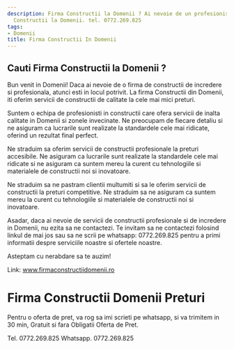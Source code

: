 ```yaml
---
description: Firma Constructii la Domenii ? Ai nevoie de un profesionist in Firma
  Constructii la Domenii. tel. 0772.269.825
tags:
- Domenii
title: Firma Constructii In Domenii
---
```



## Cauti Firma Constructii la Domenii ?

Bun venit in Domenii! Daca ai nevoie de o firma de constructii de incredere si profesionala, atunci esti in locul potrivit. La firma Constructii din Domenii, iti oferim servicii de constructii de calitate la cele mai mici preturi.

Suntem o echipa de profesionisti in constructii care ofera servicii de inalta calitate in Domenii si zonele invecinate. Ne preocupam de fiecare detaliu si ne asiguram ca lucrarile sunt realizate la standardele cele mai ridicate, oferind un rezultat final perfect.

Ne straduim sa oferim servicii de constructii profesionale la preturi accesibile. Ne asiguram ca lucrarile sunt realizate la standardele cele mai ridicate si ne asiguram ca suntem mereu la curent cu tehnologiile si materialele de constructii noi si inovatoare.

Ne straduim sa ne pastram clientii multumiti si sa le oferim servicii de constructii la preturi competitive. Ne straduim sa ne asiguram ca suntem mereu la curent cu tehnologiile si materialele de constructii noi si inovatoare.

Asadar, daca ai nevoie de servicii de constructii profesionale si de incredere in Domenii, nu ezita sa ne contactezi. Te invitam sa ne contactezi folosind linkul de mai jos sau sa ne scrii pe whatsapp: 0772.269.825 pentru a primi informatii despre serviciile noastre si ofertele noastre.

Asteptam cu nerabdare sa te auzim!

Link: www.firmaconstructiidomenii.ro

# Firma Constructii Domenii Preturi
Pentru o oferta de pret, va rog sa imi scrieti pe whatsapp, si va trimitem in 30 min, Gratuit si fara Obligatii Oferta de Pret.

Tel. 0772.269.825
Whatsapp. 0772.269.825